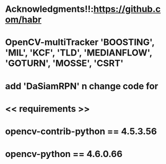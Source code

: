 # Acknowledgments!!:https://github.com/habr
# OpenCV-multiTracker 'BOOSTING', 'MIL', 'KCF', 'TLD', 'MEDIANFLOW', 'GOTURN', 'MOSSE', 'CSRT'
# add 'DaSiamRPN' n change code for 
#
# << requirements >>
# opencv-contrib-python == 4.5.3.56
# opencv-python == 4.6.0.66